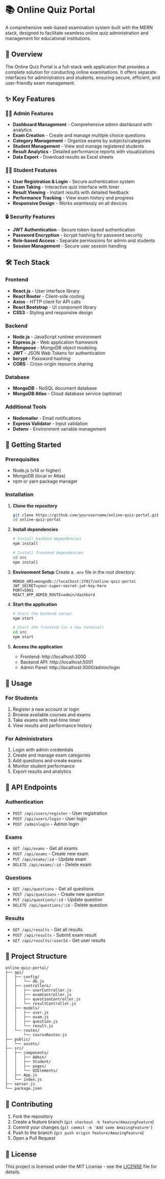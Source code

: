 # 📚 Online Quiz Portal

A comprehensive web-based examination system built with the MERN stack, designed to facilitate seamless online quiz administration and management for educational institutions.

## 🎯 Overview

The Online Quiz Portal is a full-stack web application that provides a complete solution for conducting online examinations. It offers separate interfaces for administrators and students, ensuring secure, efficient, and user-friendly exam management.

## ✨ Key Features

### 👨‍💼 Admin Features
- **Dashboard Management** - Comprehensive admin dashboard with analytics
- **Exam Creation** - Create and manage multiple choice questions
- **Category Management** - Organize exams by subjects/categories
- **Student Management** - View and manage registered students
- **Result Analytics** - Detailed performance reports with visualizations
- **Data Export** - Download results as Excel sheets

### 👨‍🎓 Student Features
- **User Registration & Login** - Secure authentication system
- **Exam Taking** - Interactive quiz interface with timer
- **Result Viewing** - Instant results with detailed feedback
- **Performance Tracking** - View exam history and progress
- **Responsive Design** - Works seamlessly on all devices

### 🔒 Security Features
- **JWT Authentication** - Secure token-based authentication
- **Password Encryption** - bcrypt hashing for password security
- **Role-based Access** - Separate permissions for admin and students
- **Session Management** - Secure user session handling

## 🛠️ Tech Stack

### Frontend
- **React.js** - User interface library
- **React Router** - Client-side routing
- **Axios** - HTTP client for API calls
- **React Bootstrap** - UI component library
- **CSS3** - Styling and responsive design

### Backend
- **Node.js** - JavaScript runtime environment
- **Express.js** - Web application framework
- **Mongoose** - MongoDB object modeling
- **JWT** - JSON Web Tokens for authentication
- **bcrypt** - Password hashing
- **CORS** - Cross-origin resource sharing

### Database
- **MongoDB** - NoSQL document database
- **MongoDB Atlas** - Cloud database service (optional)

### Additional Tools
- **Nodemailer** - Email notifications
- **Express Validator** - Input validation
- **Dotenv** - Environment variable management

## 🚀 Getting Started

### Prerequisites
- Node.js (v14 or higher)
- MongoDB (local or Atlas)
- npm or yarn package manager

### Installation

1. **Clone the repository**
   ```bash
   git clone https://github.com/yourusername/online-quiz-portal.git
   cd online-quiz-portal
   ```

2. **Install dependencies**
   ```bash
   # Install backend dependencies
   npm install
   
   # Install frontend dependencies
   cd src
   npm install
   ```

3. **Environment Setup**
   Create a `.env` file in the root directory:
   ```env
   MONGO_URI=mongodb://localhost:27017/online-quiz-portal
   JWT_SECRET=your-super-secret-jwt-key-here
   PORT=5001
   REACT_APP_ADMIN_ROUTE=admin/dashbord
   ```

4. **Start the application**
   ```bash
   # Start the backend server
   npm start
   
   # Start the frontend (in a new terminal)
   cd src
   npm start
   ```

5. **Access the application**
   - Frontend: http://localhost:3000
   - Backend API: http://localhost:5001
   - Admin Panel: http://localhost:3000/admin/login

## 📱 Usage

### For Students
1. Register a new account or login
2. Browse available courses and exams
3. Take exams with real-time timer
4. View results and performance history

### For Administrators
1. Login with admin credentials
2. Create and manage exam categories
3. Add questions and create exams
4. Monitor student performance
5. Export results and analytics

## 🔧 API Endpoints

### Authentication
- `POST /api/users/register` - User registration
- `POST /api/users/login` - User login
- `POST /adminlogin` - Admin login

### Exams
- `GET /api/exams` - Get all exams
- `POST /api/exams` - Create new exam
- `PUT /api/exams/:id` - Update exam
- `DELETE /api/exams/:id` - Delete exam

### Questions
- `GET /api/questions` - Get all questions
- `POST /api/questions` - Create new question
- `PUT /api/questions/:id` - Update question
- `DELETE /api/questions/:id` - Delete question

### Results
- `GET /api/results` - Get all results
- `POST /api/results` - Submit exam result
- `GET /api/results/:userId` - Get user results

## 📁 Project Structure

```
online-quiz-portal/
├── api/
│   ├── config/
│   │   └── db.js
│   ├── controllers/
│   │   ├── userController.js
│   │   ├── examController.js
│   │   ├── questionController.js
│   │   └── resultController.js
│   ├── models/
│   │   ├── user.js
│   │   ├── exam.js
│   │   ├── question.js
│   │   └── result.js
│   └── routes/
│       └── courseRoutes.js
├── public/
│   └── assets/
├── src/
│   ├── components/
│   │   ├── Admin/
│   │   ├── Student/
│   │   ├── pages/
│   │   └── UIElements/
│   ├── App.js
│   └── index.js
├── server.js
└── package.json
```

## 🤝 Contributing

1. Fork the repository
2. Create a feature branch (`git checkout -b feature/AmazingFeature`)
3. Commit your changes (`git commit -m 'Add some AmazingFeature'`)
4. Push to the branch (`git push origin feature/AmazingFeature`)
5. Open a Pull Request

## 📝 License

This project is licensed under the MIT License - see the [LICENSE](LICENSE) file for details.

